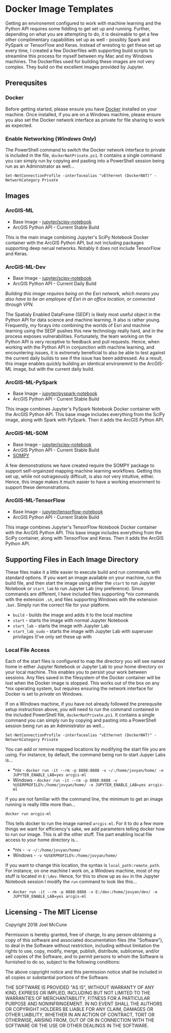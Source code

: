 # Docker Image Templates

Getting an environemnt configured to work with machine learning and the Python API requires some fiddling to get set up and running. Further, depending on what you are attempting to do, it is desireable to get a few other complimentary capabilities set up as well - possibly Spark and PySpark or TensorFlow and Keras. Instead of wresting to get these set up every time, I created a few Dockerfiles with supporting build scripts to streamline this process for myself between my Mac and my Windows machines. The Dockerfiles used for building these images are not very complex. They build on the excellent images provided by Jupyter.

## Prerequsites

### Docker
Before getting started, please ensure you have [Docker]((https://store.docker.com/search?type=edition&offering=community)) installed on your machine. Once installed, if you are on a Windows machine, please ensure you also set the Docker network interface as private for file sharing to work as expected.

### Enable Networking (_Windows Only_)
The PowerShell command to switch the Docker network interface to private is included in the file, `dockerNatPrivate.ps1`. It contains a single command you can simply run by copying and pasting into a PowerShell session being run as an Administrator as well...

`Set-NetConnectionProfile -interfacealias "vEthernet (DockerNAT)" -NetworkCategory Private`

## Images

### ArcGIS-ML

- Base Image - [jupyter/scipy-notebook](http://jupyter-docker-stacks.readthedocs.io/en/latest/using/selecting.html#jupyter-scipy-notebook)
- ArcGIS Python API - Current Stable Build

This is the main image combining Jupyter's SciPy Notebook Docker container with the ArcGIS Python API, but not including packages supporting deep nerual networks. Notably it does not include TensorFlow and Keras.

### ArcGIS-ML-Dev

- Base Image - [jupyter/scipy-notebook](http://jupyter-docker-stacks.readthedocs.io/en/latest/using/selecting.html#jupyter-scipy-notebook)
- ArcGIS Python API - Current Daily Build

_Building this image requires being on the Esri network, which means you also have to be an employee of Esri in an office location, or connected through VPN._

The Spatialy Enabled DataFrame (SEDF) is likely most useful object in the Python API for data science and machine learning. It also is rather young. Frequently, my forays into combining the worlds of Esri and machine learning using the SEDF pushes this new technology really hard, and in the process exposes vulnerabilities. Fortunately, the team working on the Python API is very receptive to feedback and pull requests. Hence, when working with the Python API in conjunction with machine learning, and encountering issues, it is extremely beneficial to also be able to test against the current daily builds to see if the issue has been addressed. As a result, this image enables quickly building an identical environemnt to the ArcGIS-ML image, but with the current daily build.

### ArcGIS-ML-PySpark

- Base Image - [jupyter/pyspark-notebook](http://jupyter-docker-stacks.readthedocs.io/en/latest/using/selecting.html#jupyter-pyspark-notebook)
- ArcGIS Python API - Current Stable Build

This image combines Jupyter's PySpark Notebook Docker container with the ArcGIS Python API. This base image includes everything from the SciPy image, along with Spark with PySpark. Then it adds the ArcGIS Python API.

### ArcGIS-ML-SOM

- Base Image - [jupyter/scipy-notebook](http://jupyter-docker-stacks.readthedocs.io/en/latest/using/selecting.html#jupyter-scipy-notebook)
- ArcGIS Python API - Current Stable Build
- [SOMPY](https://github.com/sevamoo/SOMPY)

A few demonstrations we have created require the SOMPY package to support self-orgainzed mapping machine learning workflows. Getting this set up, while not outrageously difficult, is also not very intuitive, either. Hence, this image makes it much easier to have a working envornment to support these demonstrations.

### ArcGIS-ML-TensorFlow

- Base Image - [jupyter/tensorflow-notebook](http://jupyter-docker-stacks.readthedocs.io/en/latest/using/selecting.html#jupyter-tensorflow-notebook)
- ArcGIS Python API - Current Stable Build

This image combines Jupyter's TensorFlow Notebook Docker container with the ArcGIS Python API. This base image includes everything from the SciPy container, along with TensorFlow and Keras. Then it adds the ArcGIS Python API.

## Supporting Files in Each Image Directory

These files make it a little easier to execute build and run commands with standard options. If you want an image available on your machine, run the build file, and then start the image using either the `start` to run Jupyter Notebook or `start_lab` to run Jupyter Lab (my preference). Since commands are different, I have included files supporting *nix commands with the extension `.sh`, and files supporting Windows with the extension `.bat`. Simply run the correct file for your platform.

- `build` - builds the image and adds it to the local machine
- `start` - starts the image with normal Jupyter Notebook
- `start_lab` - starts the image with Jupyter Lab
- `start_lab_sudo` - starts the image with Jupyter Lab with superuser privilages (I've only set these up with 

### Local File Access

Each of the start files is configured to map the directory you will see named home in either Jupyter Notebook or Jupyter Lab to your home directory on your local machine. This enables you to persist your work between sessions. Any files saved in the filesystem of the Docker container will be lost when the Docker image is stopped. This works out of the box on any *nix operating system, but requires ensuring the network interface for Docker is set to _private_ on Windows.

If on a Windows machine, if you have not already followed the prerequsite setup instructiosn above, you will need to run the command contained in the included PowerShell file, `dockerNatPrivate.ps1`. It contains a single command you can simply run by copying and pasting into a PowerShell session being run as an Administrator as well...

`Set-NetConnectionProfile -interfacealias "vEthernet (DockerNAT)" -NetworkCategory Private`

You can add or remove mapped locations by modifying the start file you are using. For instance, by default, the command being run to start Jupyer Labs is...

- *nix - `docker run -it --rm -p 8888:8888 -v ~/:/home/jovyan/home/ -e JUPYTER_ENABLE_LAB=yes arcgis-ml`
- Windows - `docker run -it --rm -p 8888:8888 -v %USERPROFILE%:/home/jovyan/home/ -e JUPYTER_ENABLE_LAB=yes arcgis-ml`

If you are not familiar with the command line, the minimum to get an image running is really little more than...

`docker run arcgis-ml`

This tells docker to run the image named `arcgis-ml`. For it to do a few more things we want for efficiency's sake, we add parameters telling docker how to run our image. This is all the other stuff. The part enabling local file access to your home directory is...

- *nix - `-v ~/:/home/jovyan/home/`
- Windows - `-v %USERPROFILE%:/home/jovyan/home/`

If you want to change this location, the syntax is `local_path:remote_path`. For instance, on one machine I work on, a Windows machine, most of my stuff is located in `E:\dev`. Hence, for this to show up as `dev` in the Jupyter Notebook session I modify the `run` command to look like this...

- `docker run -it --rm -p 8888:8888 -v E:/dev:/home/jovyan/dev/ -e JUPYTER_ENABLE_LAB=yes arcgis-ml`

## Licensing - The MIT License

Copyright 2018 Joel McCune

Permission is hereby granted, free of charge, to any person obtaining a copy of this software and associated documentation files (the "Software"), to deal in the Software without restriction, including without limitation the rights to use, copy, modify, merge, publish, distribute, sublicense, and/or sell copies of the Software, and to permit persons to whom the Software is furnished to do so, subject to the following conditions:

The above copyright notice and this permission notice shall be included in all copies or substantial portions of the Software.

THE SOFTWARE IS PROVIDED "AS IS", WITHOUT WARRANTY OF ANY KIND, EXPRESS OR IMPLIED, INCLUDING BUT NOT LIMITED TO THE WARRANTIES OF MERCHANTABILITY, FITNESS FOR A PARTICULAR PURPOSE AND NONINFRINGEMENT. IN NO EVENT SHALL THE AUTHORS OR COPYRIGHT HOLDERS BE LIABLE FOR ANY CLAIM, DAMAGES OR OTHER LIABILITY, WHETHER IN AN ACTION OF CONTRACT, TORT OR OTHERWISE, ARISING FROM, OUT OF OR IN CONNECTION WITH THE SOFTWARE OR THE USE OR OTHER DEALINGS IN THE SOFTWARE.

